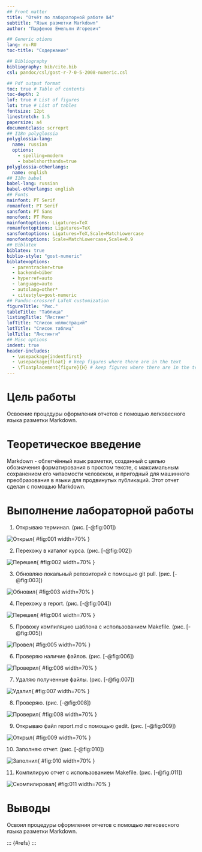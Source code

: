```yaml
---
## Front matter
title: "Отчёт по лабораторной работе №4"
subtitle: "Язык разметки Markdown"
author: "Парфенов Емельян Игоревич"

## Generic otions
lang: ru-RU
toc-title: "Содержание"

## Bibliography
bibliography: bib/cite.bib
csl: pandoc/csl/gost-r-7-0-5-2008-numeric.csl

## Pdf output format
toc: true # Table of contents
toc-depth: 2
lof: true # List of figures
lot: true # List of tables
fontsize: 12pt
linestretch: 1.5
papersize: a4
documentclass: scrreprt
## I18n polyglossia
polyglossia-lang:
  name: russian
  options:
	- spelling=modern
	- babelshorthands=true
polyglossia-otherlangs:
  name: english
## I18n babel
babel-lang: russian
babel-otherlangs: english
## Fonts
mainfont: PT Serif
romanfont: PT Serif
sansfont: PT Sans
monofont: PT Mono
mainfontoptions: Ligatures=TeX
romanfontoptions: Ligatures=TeX
sansfontoptions: Ligatures=TeX,Scale=MatchLowercase
monofontoptions: Scale=MatchLowercase,Scale=0.9
## Biblatex
biblatex: true
biblio-style: "gost-numeric"
biblatexoptions:
  - parentracker=true
  - backend=biber
  - hyperref=auto
  - language=auto
  - autolang=other*
  - citestyle=gost-numeric
## Pandoc-crossref LaTeX customization
figureTitle: "Рис."
tableTitle: "Таблица"
listingTitle: "Листинг"
lofTitle: "Список иллюстраций"
lotTitle: "Список таблиц"
lolTitle: "Листинги"
## Misc options
indent: true
header-includes:
  - \usepackage{indentfirst}
  - \usepackage{float} # keep figures where there are in the text
  - \floatplacement{figure}{H} # keep figures where there are in the text
---
```


# Цель работы

Освоение процедуры оформления отчетов с помощью легковесного языка разметки Markdown. 


# Теоретическое введение

Markdown - облегчённый язык разметки, созданный с целью обозначения форматирования в простом тексте, с максимальным сохранением его читаемости человеком, и пригодный для машинного преобразования в языки для продвинутых публикаций. Этот отчет сделан с помощью Markdown.


# Выполнение лабораторной работы

1. Открываю терминал. (рис. [-@fig:001])

![Открыл](image/04_1.png){ #fig:001 width=70% }

2. Перехожу в каталог курса. (рис. [-@fig:002])

![Перешел](image/04_2.png){ #fig:002 width=70% } 

3. Обновляю локальный репозиторий с помощью git pull. (рис. [-@fig:003]) 

![Обновил](image/04_3.png){ #fig:003 width=70% }

4. Перехожу в report. (рис. [-@fig:004]) 

![Перешел](image/04_4.png){ #fig:004 width=70% }

5. Провожу компиляцию шаблона с использованием Makefile. (рис. [-@fig:005]) 

![Провел](image/04_5.png){ #fig:005 width=70% }

6. Проверяю наличие файлов. (рис. [-@fig:006]) 

![Проверил](image/04_6.png){ #fig:006 width=70% }

7. Удаляю полученные файлы. (рис. [-@fig:007]) 

![Удалил](image/04_7.png){ #fig:007 width=70% }

8. Проверяю. (рис. [-@fig:008]) 

![Проверил](image/04_8.png){ #fig:008 width=70% }

9. Открываю файл report.md c помощью gedit. (рис. [-@fig:009])

![Открыл](image/04_9.png){ #fig:009 width=70% }

10. Заполняю отчет. (рис. [-@fig:010])

![Заполнил](image/04_10.png){ #fig:010 width=70% }

11. Компилирую отчет с использованием Makefile. (рис. [-@fig:011])

![Скомпилировал](image/04_11.png){ #fig:011 width=70% }



# Выводы

Освоил процедуры оформления отчетов с помощью легковесного языка разметки Markdown. 


::: {#refs}
:::
